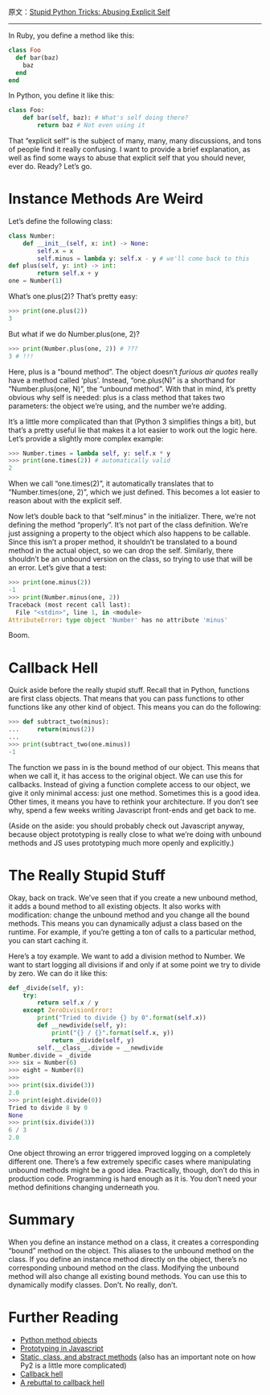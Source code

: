 原文：[Stupid Python Tricks: Abusing Explicit Self](https://medium.com/@hwayne/stupid-python-tricks-abusing-explicit-self-53d46b72e9e0)

---

In Ruby, you define a method like this:

```ruby
class Foo
  def bar(baz)
    baz
  end
end
```

In Python, you define it like this:

```python
class Foo:
    def bar(self, baz): # What's self doing there?
        return baz # Not even using it
```
That “explicit self” is the subject of many, many, many discussions, and tons of people find it really confusing. I want to provide a brief explanation, as well as find some ways to abuse that explicit self that you should never, ever do. Ready? Let’s go.

# Instance Methods Are Weird

Let’s define the following class:

```python
class Number:
    def __init__(self, x: int) -> None:
        self.x = x
        self.minus = lambda y: self.x - y # we'll come back to this
def plus(self, y: int) -> int:
        return self.x + y
one = Number(1)
```

What’s one.plus(2)? That’s pretty easy:

```python
>>> print(one.plus(2))
3
```

But what if we do Number.plus(one, 2)?

```python
>>> print(Number.plus(one, 2)) # ???
3 # !!!
```

Here, plus is a “bound method”. The object doesn’t *furious air quotes* really have a method called ‘plus’. Instead, “one.plus(N)” is a shorthand for “Number.plus(one, N)”, the “unbound method”. With that in mind, it’s pretty obvious why self is needed: plus is a class method that takes two parameters: the object we’re using, and the number we’re adding.

It’s a little more complicated than that (Python 3 simplifies things a bit), but that’s a pretty useful lie that makes it a lot easier to work out the logic here. Let’s provide a slightly more complex example:

```python
>>> Number.times = lambda self, y: self.x * y
>>> print(one.times(2)) # automatically valid
2
```

When we call “one.times(2)”, it automatically translates that to “Number.times(one, 2)”, which we just defined. This becomes a lot easier to reason about with the explicit self.

Now let’s double back to that “self.minus” in the initializer. There, we’re not defining the method “properly”. It’s not part of the class definition. We’re just assigning a property to the object which also happens to be callable. Since this isn’t a proper method, it shouldn’t be translated to a bound method in the actual object, so we can drop the self. Similarly, there shouldn’t be an unbound version on the class, so trying to use that will be an error. Let’s give that a test:

```python
>>> print(one.minus(2))
-1
>>> print(Number.minus(one, 2))
Traceback (most recent call last):
  File "<stdin>", line 1, in <module>
AttributeError: type object 'Number' has no attribute 'minus'
```

Boom.

# Callback Hell

Quick aside before the really stupid stuff. Recall that in Python, functions are first class objects. That means that you can pass functions to other functions like any other kind of object. This means you can do the following:

```python
>>> def subtract_two(minus):
...     return(minus(2))
...
>>> print(subtract_two(one.minus))
-1
```

The function we pass in is the bound method of our object. This means that when we call it, it has access to the original object. We can use this for callbacks. Instead of giving a function complete access to our object, we give it only minimal access: just one method. Sometimes this is a good idea. Other times, it means you have to rethink your architecture. If you don’t see why, spend a few weeks writing Javascript front-ends and get back to me.

(Aside on the aside: you should probably check out Javascript anyway, because object prototyping is really close to what we’re doing with unbound methods and JS uses prototyping much more openly and explicitly.)

# The Really Stupid Stuff

Okay, back on track. We’ve seen that if you create a new unbound method, it adds a bound method to all existing objects. It also works with modification: change the unbound method and you change all the bound methods. This means you can dynamically adjust a class based on the runtime. For example, if you’re getting a ton of calls to a particular method, you can start caching it.

Here’s a toy example. We want to add a division method to Number. We want to start logging all divisions if and only if at some point we try to divide by zero. We can do it like this:

```python
def _divide(self, y):
    try:
        return self.x / y
    except ZeroDivisionError:
        print("Tried to divide {} by 0".format(self.x))
        def __newdivide(self, y):
            print("{} / {}".format(self.x, y))
            return _divide(self, y)
        self.__class__.divide = __newdivide
Number.divide = _divide
>>> six = Number(6)
>>> eight = Number(8)
>>>
>>> print(six.divide(3))
2.0
>>> print(eight.divide(0))
Tried to divide 8 by 0
None
>>> print(six.divide(3))
6 / 3
2.0
```

One object throwing an error triggered improved logging on a completely different one. There’s a few extremely specific cases where manipulating unbound methods might be a good idea. Practically, though, don’t do this in production code. Programming is hard enough as it is. You don’t need your method definitions changing underneath you.

# Summary

When you define an instance method on a class, it creates a corresponding “bound” method on the object. This aliases to the unbound method on the class.
If you define an instance method directly on the object, there’s no corresponding unbound method on the class.
Modifying the unbound method will also change all existing bound methods.
You can use this to dynamically modify classes.
Don’t.
No really, don’t.

# Further Reading

* [Python method objects](https://docs.python.org/3/tutorial/classes.html#method-objects)
* [Prototyping in Javascript](http://javascriptissexy.com/javascript-prototype-in-plain-detailed-language/)
* [Static, class, and abstract methods](https://julien.danjou.info/blog/2013/guide-python-static-class-abstract-methods) (also has an important note on how Py2 is a little more complicated)
* [Callback hell](http://callbackhell.com/)
* [A rebuttal to callback hell](http://thecodebarbarian.com/2015/03/20/callback-hell-is-a-myth)